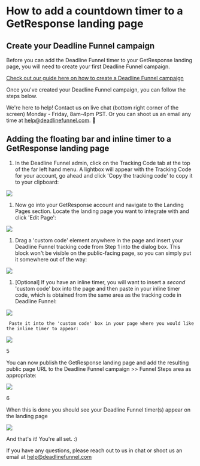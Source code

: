 # How to add a countdown timer to a GetResponse landing page

## Create your Deadline Funnel campaign

Before you can add the Deadline Funnel timer to your GetResponse landing page, you will need to create your first Deadline Funnel campaign.

[Check out our guide here on how to create a Deadline Funnel campaign](https://documentation.deadlinefunnel.com/article/629-how-to-create-%20a-deadline-funnel-campaign)

Once you've created your Deadline Funnel campaign, you can follow the steps below.

We're here to help! Contact us on live chat \(bottom right corner of the screen\) Monday - Friday, 8am-4pm PST. Or you can shoot us an email any time at help@deadlinefunnel.com. 🙂

## Adding the floating bar and inline timer to a GetResponse landing page

1. In the Deadline Funnel admin, click on the Tracking Code tab at the top of the far left hand menu. A lightbox will appear with the Tracking Code for your account, go ahead and click 'Copy the tracking code' to copy it to your clipboard:

![](https://s3.amazonaws.com/helpscout.net/docs/assets/53974d6ce4b0c76107b109d1/images/5ce5c4cb04286340b8fa74a7/file-miVGnjnr9p.png)

1. Now go into your GetResponse account and navigate to the Landing Pages section. Locate the landing page you want to integrate with and click 'Edit Page':

![](https://s3.amazonaws.com/helpscout.net/docs/assets/53974d6ce4b0c76107b109d1/images/5d1cfb042c7d3a5cd38e968e/file-LKMu1yBoz6.png)

1. Drag a 'custom code' element anywhere in the page and insert your Deadline Funnel tracking code from Step 1 into the dialog box. This block won't be visible on the public-facing page, so you can simply put it somewhere out of the way:

![](https://s3.amazonaws.com/helpscout.net/docs/assets/53974d6ce4b0c76107b109d1/images/5d1cfcde04286369ad8d351e/file-u6mJcAUIao.gif)

1. \[Optional\] If you have an inline timer, you will want to insert a _second_ 'custom code' box into the page and then paste in your inline timer code, which is obtained from the same area as the tracking code in Deadline Funnel:

![](https://s3.amazonaws.com/helpscout.net/docs/assets/53974d6ce4b0c76107b109d1/images/5d1cfd9a2c7d3a5cd38e96bb/file-B9IJI5NA7A.png)

```text
 Paste it into the 'custom code' box in your page where you would like the inline timer to appear:
```

![](https://s3.amazonaws.com/helpscout.net/docs/assets/53974d6ce4b0c76107b109d1/images/5d1cfe1b04286369ad8d3532/file-7CcdUREoar.png)

5

You can now publish the GetResponse landing page and add the resulting public page URL to the Deadline Funnel campaign &gt;&gt; Funnel Steps area as appropriate:

![](https://s3.amazonaws.com/helpscout.net/docs/assets/53974d6ce4b0c76107b109d1/images/5d1cffb92c7d3a5cd38e96d6/file-4rIOZc7vhZ.png)

6

When this is done you should see your Deadline Funnel timer\(s\) appear on the landing page

![](https://s3.amazonaws.com/helpscout.net/docs/assets/53974d6ce4b0c76107b109d1/images/5d1cffcd04286369ad8d354f/file-Id5ofasM16.png)

And that's it! You're all set. :\)

If you have any questions, please reach out to us in chat or shoot us an email at help@deadlinefunnel.com

